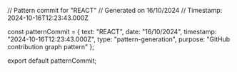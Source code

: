 // Pattern commit for "REACT"
// Generated on 16/10/2024
// Timestamp: 2024-10-16T12:23:43.000Z

const patternCommit = {
  text: "REACT",
  date: "16/10/2024",
  timestamp: "2024-10-16T12:23:43.000Z",
  type: "pattern-generation",
  purpose: "GitHub contribution graph pattern"
};

export default patternCommit;
